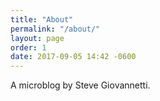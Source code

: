 ```yaml
---
title: "About"
permalink: "/about/"
layout: page
order: 1
date: 2017-09-05 14:42 -0600
---
```

A microblog by Steve Giovannetti.

